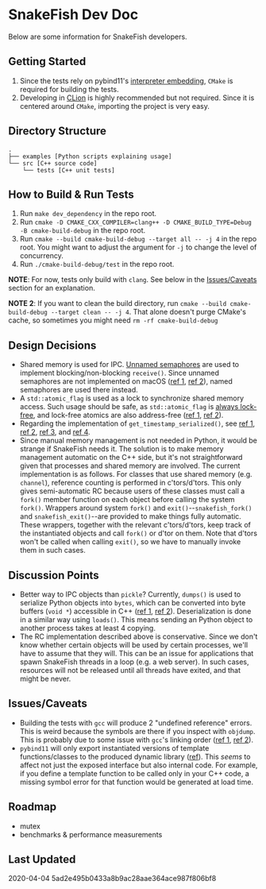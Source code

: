 # SnakeFish Dev Doc

Below are some information for SnakeFish developers.

## Getting Started
1. Since the tests rely on pybind11's [interpreter embedding](https://pybind11.readthedocs.io/en/master/advanced/embedding.html), `CMake` is required for building the tests.
2. Developing in [CLion](https://www.jetbrains.com/clion/) is highly recommended but not required. Since it is centered around `CMake`, importing the project is very easy.

## Directory Structure
```
.
├── examples [Python scripts explaining usage]
└── src [C++ source code]
    └── tests [C++ unit tests]
```

## How to Build & Run Tests
1. Run `make dev_dependency` in the repo root.
2. Run `cmake -D CMAKE_CXX_COMPILER=clang++ -D CMAKE_BUILD_TYPE=Debug -B cmake-build-debug` in the repo root.
3. Run `cmake --build cmake-build-debug --target all -- -j 4` in the repo root. You might want to adjust the argument for `-j` to change the level of concurrency.
4. Run `./cmake-build-debug/test` in the repo root.

**NOTE**: For now, tests only build with `clang`. See below in the [Issues/Caveats](#issuescaveats) section for an explanation.

**NOTE 2**: If you want to clean the build directory, run `cmake --build cmake-build-debug --target clean -- -j 4`. That alone doesn't purge CMake's cache, so sometimes you might need `rm -rf cmake-build-debug`

## Design Decisions
- Shared memory is used for IPC. [Unnamed semaphores](http://man7.org/linux/man-pages/man7/sem_overview.7.html) are used to implement blocking/non-blocking `receive()`. Since unnamed semaphores are not implemented on macOS ([ref 1](https://stackoverflow.com/q/27736618), [ref 2](https://stackoverflow.com/q/1413785)), named semaphores are used there instead.
- A `std::atomic_flag` is used as a lock to synchronize shared memory access. Such usage should be safe, as `std::atomic_flag` is [always lock-free](https://en.cppreference.com/w/cpp/atomic/atomic_flag), and lock-free atomics are also address-free ([ref 1](https://stackoverflow.com/a/51463590), [ref 2](https://stackoverflow.com/a/19937333)).
- Regarding the implementation of `get_timestamp_serialized()`, see [ref 1](https://www.felixcloutier.com/x86/rdtsc), [ref 2](https://stackoverflow.com/a/13772771), [ref 3](https://stackoverflow.com/a/12634857), and [ref 4](https://stackoverflow.com/a/28307254).
- Since manual memory management is not needed in Python, it would be strange if SnakeFish needs it. The solution is to make memory management automatic on the C++ side, but it's not straightforward given that processes and shared memory are involved. The current implementation is as follows. For classes that use shared memory (e.g. `channel`), reference counting is performed in c'tors/d'tors. This only gives semi-automatic RC because users of these classes must call a `fork()` member function on each object before calling the system `fork()`. Wrappers around system `fork()` and `exit()`--`snakefish_fork()` and `snakefish_exit()`--are provided to make things fully automatic. These wrappers, together with the relevant c'tors/d'tors, keep track of the instantiated objects and call `fork()` or d'tor on them. Note that d'tors won't be called when calling `exit()`, so we have to manually invoke them in such cases.

## Discussion Points
- Better way to IPC objects than `pickle`? Currently, `dumps()` is used to serialize Python objects into `bytes`, which can be converted into byte buffers (`void *`) accessible in C++ ([ref 1](https://docs.python.org/3.8/c-api/memoryview.html), [ref 2](https://docs.python.org/3.8/c-api/buffer.html#buffer-structure)). Deserialization is done in a similar way using `loads()`. This means sending an Python object to another process takes at least 4 copying.
- The RC implementation described above is conservative. Since we don't know whether certain objects will be used by certain processes, we'll have to assume that they will. This can be an issue for applications that spawn SnakeFish threads in a loop (e.g. a web server). In such cases, resources will not be released until all threads have exited, and that might be never.

## Issues/Caveats
- Building the tests with `gcc` will produce 2 "undefined reference" errors. This is weird because the symbols are there if you inspect with `objdump`. This is probably due to some issue with `gcc`'s linking order ([ref 1](https://stackoverflow.com/q/16574113), [ref 2](https://stackoverflow.com/q/31286905)).
- `pybind11` will only export instantiated versions of template functions/classes to the produced dynamic library ([ref](https://github.com/pybind/pybind11/issues/199)). This *seems* to affect not just the exposed interface but also internal code. For example, if you define a template function to be called only in your C++ code, a missing symbol error for that function would be generated at load time.

## Roadmap
- mutex
- benchmarks & performance measurements

## Last Updated
2020-04-04 5ad2e495b0433a8b9ac28aae364ace987f806bf8
